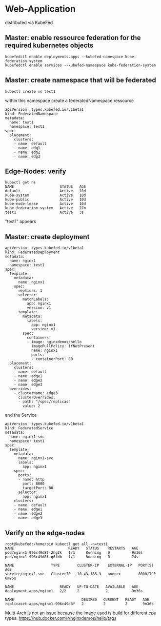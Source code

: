 # Web-Application
distributed via KubeFed

## Master: enable ressource federation for the required kubernetes objects
```
kubefedctl enable deployments.apps --kubefed-namespace kube-federation-system
kubefedctl enable services --kubefed-namespace kube-federation-system
```

## Master: create namespace that will be federated
```
kubectl create ns test1
```
within this namespace create a federatedNamespace ressource
```
apiVersion: types.kubefed.io/v1beta1
kind: FederatedNamespace
metadata:
  name: test1
  namespace: test1
spec:
  placement:
    clusters:
    - name: default
    - name: edg1
    - name: edg2
    - name: edg3
```
## Edge-Nodes: verify
```
kubectl get ns
NAME                     STATUS   AGE
default                  Active   10d
kube-system              Active   10d
kube-public              Active   10d
kube-node-lease          Active   10d
kube-federation-system   Active   27m
test1                    Active   3s
```
"test1" appears
## Master: create deployment
```
apiVersion: types.kubefed.io/v1beta1
kind: FederatedDeployment
metadata:
  name: nginx1
  namespace: test1
spec:
  template:
    metadata:
      name: nginx1
    spec:
      replicas: 1
      selector:
        matchLabels:
          app: nginx1
          version: v1
      template:
        metadata:
          labels:
            app: nginx1
            version: v1
        spec:
          containers:
          - image: nginxdemos/hello
            imagePullPolicy: IfNotPresent
            name: nginx1
            ports:
            - containerPort: 80
  placement:
    clusters:
    - name: default
    - name: edge1
    - name: edge2
    - name: edge3
  overrides:
    - clusterName: edge3
      clusterOverrides:
      - path: "/spec/replicas"
        value: 2
```
and the Service
```
apiVersion: types.kubefed.io/v1beta1
kind: FederatedService
metadata:
  name: nginx1-svc
  namespace: test1
spec:
  template:
    metadata:
      name: nginx1-svc
      labels:
        app: nginx1
    spec:
      ports:
      - name: http
        port: 8000
        targetPort: 80
      selector:
        app: nginx1
    clusters:
    - name: default
    - name: edge1
    - name: edge2
    - name: edge3
```
## Verify on the edge-nodes
```
root@kubefed:/home/pi# kubectl get all -n=test1
NAME                         READY   STATUS    RESTARTS   AGE
pod/nginx1-996c49d8f-2hg2k   1/1     Running   0          9m36s
pod/nginx1-996c49d8f-q6fdb   1/1     Running   0          74s

NAME                 TYPE        CLUSTER-IP    EXTERNAL-IP   PORT(S)    AGE
service/nginx1-svc   ClusterIP   10.43.185.3   <none>        8000/TCP   6m25s

NAME                     READY   UP-TO-DATE   AVAILABLE   AGE
deployment.apps/nginx1   2/2     2            2           9m36s

NAME                               DESIRED   CURRENT   READY   AGE
replicaset.apps/nginx1-996c49d8f   2         2         2       9m36s
```
Multi-Arch is not an issue because the image used is build for different cpu types: https://hub.docker.com/r/nginxdemos/hello/tags
